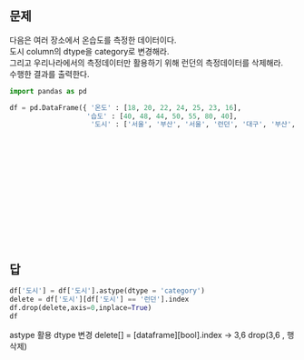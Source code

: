 <h2>문제</h2>

다음은 여러 장소에서 온습도를 측정한 데이터이다.<br>
도시 column의 dtype을 category로 변경해라.<br>
그리고 우리나라에서의 측정데이터만 활용하기 위해 런던의 측정데이터를 삭제해라.<br>
수행한 결과를 출력한다.


```python
import pandas as pd

df = pd.DataFrame({ '온도' : [18, 20, 22, 24, 25, 23, 16],
                   '습도' : [40, 48, 44, 50, 55, 80, 40],
                    '도시' : ['서울', '부산', '서울', '런던', '대구', '부산', '런던']})
```
<br><br><br><br><br><br><br><br><br><br><br>
<h2>답</h2>

```python
df['도시'] = df['도시'].astype(dtype = 'category')
delete = df['도시'][df['도시'] == '런던'].index
df.drop(delete,axis=0,inplace=True)
df
```
astype 활용 dtype 변경
delete[] = [dataframe][bool].index -> 3,6
drop(3,6  ,  행삭제)

